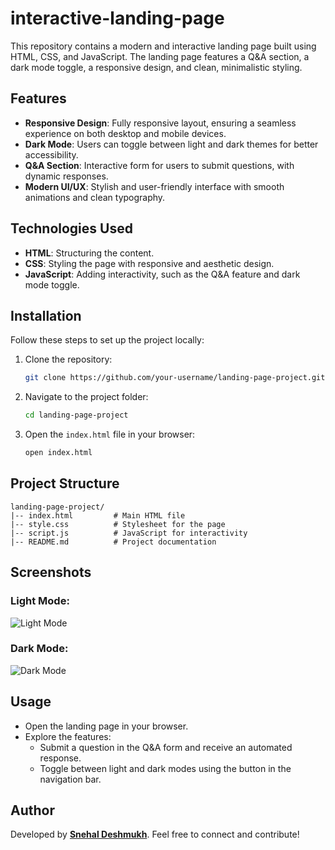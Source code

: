 # interactive-landing-page
This repository contains a modern and interactive landing page built using HTML, CSS, and JavaScript. The landing page features a Q&A section, a dark mode toggle, a responsive design, and clean, minimalistic styling.

## Features

- **Responsive Design**: Fully responsive layout, ensuring a seamless experience on both desktop and mobile devices.
- **Dark Mode**: Users can toggle between light and dark themes for better accessibility.
- **Q&A Section**: Interactive form for users to submit questions, with dynamic responses.
- **Modern UI/UX**: Stylish and user-friendly interface with smooth animations and clean typography.

## Technologies Used

- **HTML**: Structuring the content.
- **CSS**: Styling the page with responsive and aesthetic design.
- **JavaScript**: Adding interactivity, such as the Q&A feature and dark mode toggle.

## Installation

Follow these steps to set up the project locally:

1. Clone the repository:
   ```bash
   git clone https://github.com/your-username/landing-page-project.git
   ```
2. Navigate to the project folder:
   ```bash
   cd landing-page-project
   ```
3. Open the `index.html` file in your browser:
   ```bash
   open index.html
   ```

## Project Structure

```
landing-page-project/
|-- index.html         # Main HTML file
|-- style.css          # Stylesheet for the page
|-- script.js          # JavaScript for interactivity
|-- README.md          # Project documentation
```

## Screenshots

### Light Mode:
![Light Mode](/screenshots/light-mode.png)

### Dark Mode:
![Dark Mode](/screenshots/dark-mode.png)

## Usage

- Open the landing page in your browser.
- Explore the features:
  - Submit a question in the Q&A form and receive an automated response.
  - Toggle between light and dark modes using the button in the navigation bar.

## Author

Developed by **[Snehal Deshmukh](https://github.com/sne2012)**. Feel free to connect and contribute!

